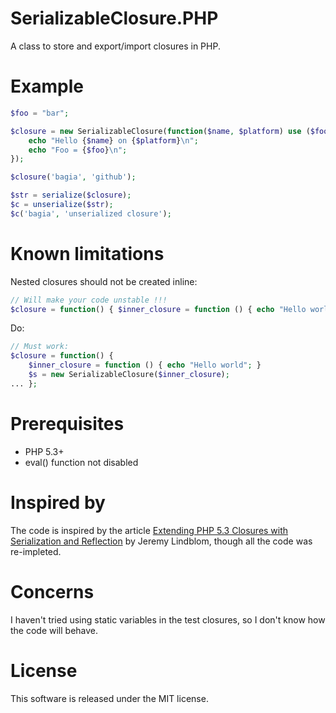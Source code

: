 SerializableClosure.PHP
=======================

A class to store and export/import closures in PHP.

Example
=======
```php
$foo = "bar";

$closure = new SerializableClosure(function($name, $platform) use ($foo) {
    echo "Hello {$name} on {$platform}\n";
    echo "Foo = {$foo}\n";
});

$closure('bagia', 'github');

$str = serialize($closure);
$c = unserialize($str);
$c('bagia', 'unserialized closure');
```

Known limitations
=================
Nested closures should not be created inline:
```php
// Will make your code unstable !!!
$closure = function() { $inner_closure = function () { echo "Hello world";} $s = new SerializableClosure($inner_closure); ... };
```

Do:
```php
// Must work:
$closure = function() {
    $inner_closure = function () { echo "Hello world"; }
    $s = new SerializableClosure($inner_closure);
... };
```

Prerequisites
=============
- PHP 5.3+
- eval() function not disabled

Inspired by
===========
The code is inspired by the article [Extending PHP 5.3 Closures with Serialization and Reflection](http://www.htmlist.com/development/extending-php-5-3-closures-with-serialization-and-reflection/) by Jeremy Lindblom, though all the code was re-impleted.

Concerns
========
I haven't tried using static variables in the test closures, so I don't know how the code will behave.

License
=======
This software is released under the MIT license.
